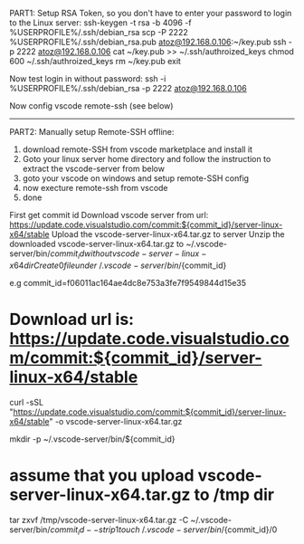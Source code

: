 
PART1: 
Setup RSA Token, so you don't have to enter your password to login to the Linux server:
ssh-keygen -t rsa -b 4096 -f %USERPROFILE%/.ssh/debian_rsa
scp -P 2222 %USERPROFILE%/.ssh/debian_rsa.pub atoz@192.168.0.106:~/key.pub
ssh -p 2222 atoz@192.168.0.106
cat ~/key.pub >> ~/.ssh/authroized_keys
chmod 600 ~/.ssh/authroized_keys
rm ~/key.pub
exit

Now test login in without password:
ssh -i  %USERPROFILE%/.ssh/debian_rsa -p 2222 atoz@192.168.0.106

Now config vscode remote-ssh (see below)

------------------------

PART2:
Manually setup Remote-SSH offline:
1. download remote-SSH from vscode marketplace and install it
2. Goto your linux server home directory and follow the instruction to extract the vscode-server from below
3. goto your vscode on windows and setup remote-SSH config
4. now execture remote-ssh from vscode
5. done



First get commit id
Download vscode server from url: https://update.code.visualstudio.com/commit:${commit_id}/server-linux-x64/stable
Upload the vscode-server-linux-x64.tar.gz to server
Unzip the downloaded vscode-server-linux-x64.tar.gz to ~/.vscode-server/bin/${commit_id} without vscode-server-linux-x64 dir
Create 0 file under ~/.vscode-server/bin/${commit_id}

e.g
commit_id=f06011ac164ae4dc8e753a3fe7f9549844d15e35

# Download url is: https://update.code.visualstudio.com/commit:${commit_id}/server-linux-x64/stable
curl -sSL "https://update.code.visualstudio.com/commit:${commit_id}/server-linux-x64/stable" -o vscode-server-linux-x64.tar.gz

mkdir -p ~/.vscode-server/bin/${commit_id}
# assume that you upload vscode-server-linux-x64.tar.gz to /tmp dir
tar zxvf /tmp/vscode-server-linux-x64.tar.gz -C ~/.vscode-server/bin/${commit_id} --strip 1
touch ~/.vscode-server/bin/${commit_id}/0
